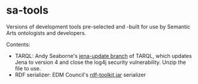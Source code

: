 # sa-tools
Versions of development tools pre-selected and -built for use by Semantic Arts ontologists and developers.

Contents:
* TARQL: Andy Seaborne's [jena-update branch](https://github.com/afs/tarql/tree/jena-update) of TARQL, which updates Jena to version 4 and close the log4j security vulnerability. Unzip the file to use.
* RDF serializer: EDM Council's [rdf-toolkit.jar](https://github.com/edmcouncil/rdf-toolkit/releases/tag/v1.14.2) serializer
